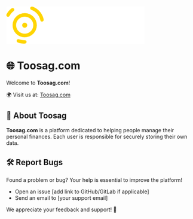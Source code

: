 ![toosage-logo](toosag.png)


# 🌐 Toosag.com

Welcome to **Toosag.com**!

🌍 Visit us at: [Toosag.com](https://toosag.com)

## 📌 About Toosag
**Toosag.com** is a platform dedicated to helping people manage their personal finances. Each user is responsible for securely storing their own data.

## 🛠 Report Bugs
Found a problem or bug? Your help is essential to improve the platform!

- Open an issue [add link to GitHub/GitLab if applicable]
- Send an email to [your support email]

We appreciate your feedback and support! 🚀
